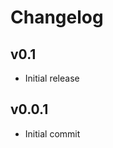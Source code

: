 Changelog
==========

<!--
Newest changes should be on top.

This document is user facing. Please word the changes in such a way
that users understand how the changes affect the new version.
-->

v0.1
---------------------------
+ Initial release

v0.0.1
---------------------------
+ Initial commit
